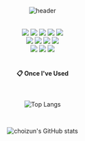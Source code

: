 <div align="center"> 
  
![header](https://capsule-render.vercel.app/api?type=wave&text=Well%20Begun%20is%20Half%20Done.&fontSize=40&height=200&animation=fadeIn&fontColor=ffffff&fontAlignY=30)
 <br/>
 <br/>
 <br/>
<img src="https://img.shields.io/badge/KOTLIN-7F52FF?style=for-the-badge&logo=Kotlin&logoColor=white">
<img src="https://img.shields.io/badge/Jetpack-Compose-blue?style=for-the-badge&logo=Kotlin&logoColor=white">
<img src="https://img.shields.io/badge/JAVA-007396?style=for-the-badge&logo=Java&logoColor=white">
<img src="https://img.shields.io/badge/SWIFT-F05138?style=for-the-badge&logo=Swift&logoColor=white">
<img src="https://img.shields.io/badge/SwiftUI-524520?style=for-the-badge&logo=Swift&logoColor=white">
<br>
<img src="https://img.shields.io/badge/Javascript-F7DF1E?style=for-the-badge&logo=Javascript&logoColor=white">
<img src="https://img.shields.io/badge/HTML5-E34F26?style=for-the-badge&logo=HTML5&logoColor=white">
<img src="https://img.shields.io/badge/CSS3-1572B6?style=for-the-badge&logo=Css3&logoColor=white">
<img src="https://img.shields.io/badge/React-61DAFB?style=for-the-badge&logo=React&logoColor=white">
<br>
<img src="https://img.shields.io/badge/Node.js-339933?style=for-the-badge&logo=Node.js&logoColor=white">
<img src="https://img.shields.io/badge/MySQL-4479A1?style=for-the-badge&logo=MySQL&logoColor=white">
<img src="https://img.shields.io/badge/aws-F80000?style=for-the-badge&logo=Amazon aws&logoColor=white">
<br/>
<br/>
 
####  :clipboard: Once I've Used   
<br/>
  
![Top Langs](https://github-readme-stats.vercel.app/api/top-langs/?username=runa2012&layout=compact&count_private=true)
 
<br/>
  

![choizun's GitHub stats](https://github-readme-stats.vercel.app/api?username=seolranlee&count_private=true)
</div>
